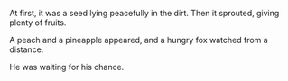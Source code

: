 At first, it was a seed
lying peacefully in the dirt.
Then it sprouted,
giving plenty of fruits.

A peach and a pineapple appeared,
and a hungry fox watched from a distance.

He was waiting for his chance. 
